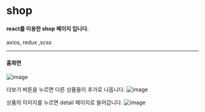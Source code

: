 # shop
#### react를 이용한 shop 페이지 입니다.
axios, redux ,scss 
- - -
#### 홈화면
![image](https://user-images.githubusercontent.com/76903801/155866583-eaed2144-0180-4506-b2a0-44309180aec8.png)

더보기 버튼을 누르면 다른 상품들이 추가로 나옵니다.
![image](https://user-images.githubusercontent.com/76903801/155866778-debffab8-8b97-4802-b77f-79faf7b3bf2d.png)

상품의 이미지를 누르면 detail 페이지로 들어갑니다.
![image](https://user-images.githubusercontent.com/76903801/155866798-2af29453-021c-4fe4-b63f-83fa42e82ee9.png)
